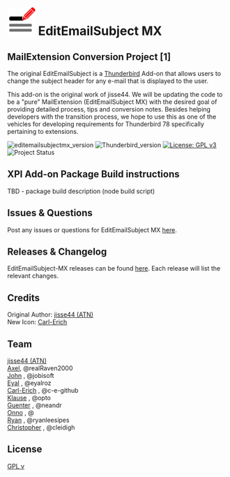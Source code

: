 # ![EESMX icon]  EditEmailSubject MX
## MailExtension Conversion Project [1]

The original EditEmailSubject is a [Thunderbird](https://www.thunderbird.net/) Add-on that allows users to change the subject header for any e-mail that is displayed to the user.

This add-on is the original work of jisse44. We will be updating
the code to be a "pure" MailExtension (EditEmailSubject MX) with the desired goal of providing detailed process, tips and conversion notes.  Besides helping developers with the transition process, we hope to use this as one of the vehicles for developing requirements for Thunderbird 78 specifically pertaining to extensions.

![editemailsubjectmx_version](https://img.shields.io/badge/version-v2.1.2b1-darkorange.png?label=EditEmailSubject%20MX)
![Thunderbird_version](https://img.shields.io/badge/version-v68+-blue.png?label=Thunderbird)
[![License: GPL v3](https://img.shields.io/badge/License-MPL,%20GPL%20v3-red.png)](LICENSE)
![Project Status](https://img.shields.io/badge/Project%20Status-Startup-brightgreen.png)

## XPI Add-on Package Build instructions
TBD - package build description (node build script)

## Issues & Questions
Post any issues or questions for EditEmailSubject MX [here](https://github.com/cleidigh/EditEmailSubject-MX/issues).

## Releases & Changelog
EditEmailSubject-MX releases can be found [here](https://github.com/cleidigh/EditEmailSubject-MX/releases). Each release will list the relevant changes.

## Credits
Original Author: [jisse44 (ATN)]  
New Icon: [Carl-Erich]  

## Team
[jisse44 (ATN)]  
[Axel], @realRaven2000  
[John] , @jobisoft  
[Eyal] , @eyalroz  
[Carl-Erich] , @c-e-github  
[Klause] , @opto  
[Guenter] , @neandr  
[Onno] , @  
[Ryan] , @ryanleesipes  
[Christopher] , @cleidigh   

## License
[GPL v](src/LICENSE)


[Axel]: https://github.com/realRaven2000
[John]: https://github.com/jobisoft
[Eyal]: https://github.com/eyalroz
[Klause]: https://github.com/opto
[Onno]: https://github.com/
[Ryan]: https://github.com/ryanleesipes
[Christopher]: https://github.com/cleidigh
[Guenter]: https://github.com/neandr
[Carl-Erich]: https://github.com/c-e-github
[Christopher]: https://github.com/cleidigh


[EESMX icon]: rep-resources/images/editemailsubjectmx-icon-64px.png 
[jisse44 (ATN)]: https://addons.thunderbird.net/user/jisse44/
